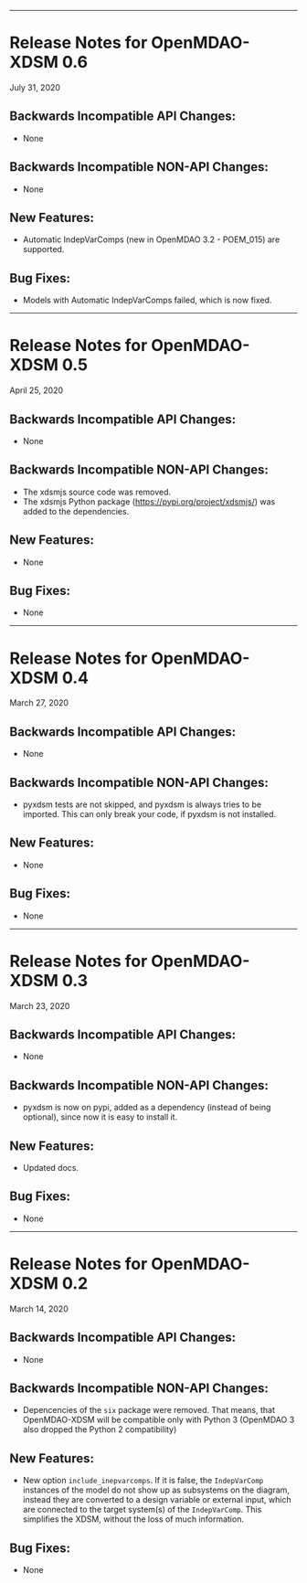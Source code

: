 *************************************
# Release Notes for OpenMDAO-XDSM 0.6

July 31, 2020

## Backwards Incompatible API Changes:

- None

## Backwards Incompatible NON-API Changes:

- None

## New Features:

- Automatic IndepVarComps (new in OpenMDAO 3.2 - POEM_015) are supported.

## Bug Fixes:
- Models with Automatic IndepVarComps failed, which is now fixed.

*************************************
# Release Notes for OpenMDAO-XDSM 0.5

April 25, 2020

## Backwards Incompatible API Changes:

- None

## Backwards Incompatible NON-API Changes:

- The xdsmjs source code was removed.
- The xdsmjs Python package (https://pypi.org/project/xdsmjs/) was added to the dependencies.

## New Features:

- None

## Bug Fixes:
- None

*************************************
# Release Notes for OpenMDAO-XDSM 0.4

March 27, 2020

## Backwards Incompatible API Changes:

- None

## Backwards Incompatible NON-API Changes:

- pyxdsm tests are not skipped, and pyxdsm is always tries to be imported. This can only break your code, if pyxdsm 
is not installed.

## New Features:

- None

## Bug Fixes:
- None

*************************************
# Release Notes for OpenMDAO-XDSM 0.3

March 23, 2020

## Backwards Incompatible API Changes:

- None

## Backwards Incompatible NON-API Changes:

- pyxdsm is now on pypi, added as a dependency (instead of being optional), since now it is easy to install it.

## New Features:

- Updated docs.


## Bug Fixes:
- None

*************************************
# Release Notes for OpenMDAO-XDSM 0.2

March 14, 2020

## Backwards Incompatible API Changes:

- None

## Backwards Incompatible NON-API Changes:

- Depencencies of the `six` package were removed. That means, that OpenMDAO-XDSM will be compatible only with 
    Python 3 (OpenMDAO 3 also dropped the Python 2 compatibility) 

## New Features:

- New option `include_inepvarcomps`. If it is false, the `IndepVarComp` instances of the model do not show up as 
    subsystems on the diagram, instead they are converted to a design variable or external input, which are connected
    to the target system(s) of the `IndepVarComp`. This simplifies the XDSM, without the loss of much information.

## Bug Fixes:
- None
